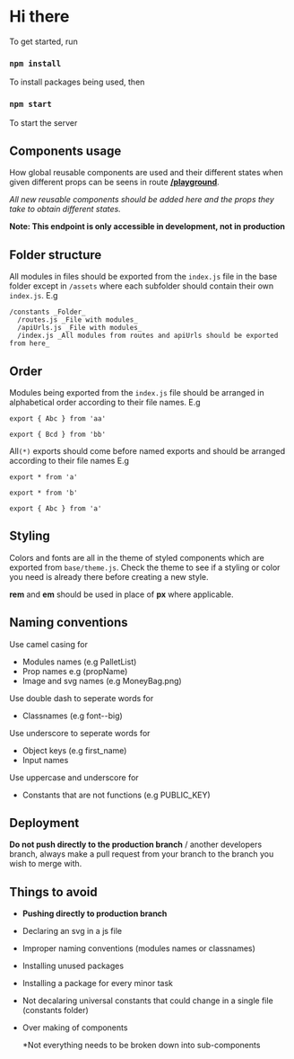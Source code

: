 # Hi there

To get started, run

### `npm install`

To install packages being used, then

### `npm start`

To start the server

## Components usage

How global reusable components are used and their different states when given different props can be seens in route [**/playground**](https:localhost:3000/playground).

_All new reusable components should be added here and the props they take to obtain different states._

**Note: This endpoint is only accessible in development, not in production**

## Folder structure

All modules in files should be exported from the `index.js` file in the base folder except in `/assets` where each subfolder should contain their own `index.js`. E.g

    /constants _Folder_
      /routes.js _File with modules_
      /apiUrls.js _File with modules_
      /index.js _All modules from routes and apiUrls should be exported from here_

## Order

Modules being exported from the `index.js` file should be arranged in alphabetical order according to their file names. E.g

`export { Abc } from 'aa'`

`export { Bcd } from 'bb'`

All`(*)` exports should come before named exports and should be arranged according to their file names E.g

`export * from 'a'`

`export * from 'b'`

`export { Abc } from 'a'`

## Styling

Colors and fonts are all in the theme of styled components which are exported from `base/theme.js`. Check the theme to see if a styling or color you need is already there before creating a new style.

**rem** and **em** should be used in place of **px** where applicable.

## Naming conventions

Use camel casing for

- Modules names (e.g PalletList)
- Prop names e.g (propName)
- Image and svg names (e.g MoneyBag.png)

Use double dash to seperate words for

- Classnames (e.g font--big)

Use underscore to seperate words for

- Object keys (e.g first_name)
- Input names

Use uppercase and underscore for

- Constants that are not functions (e.g PUBLIC_KEY)

## Deployment

**Do not push directly to the production branch** / another developers branch, always make a pull request from your branch to the branch you wish to merge with.

## Things to avoid

- **Pushing directly to production branch**
- Declaring an svg in a js file
- Improper naming conventions (modules names or classnames)
- Installing unused packages
- Installing a package for every minor task
- Not decalaring universal constants that could change in a single file (constants folder)
- Over making of components

  \*Not everything needs to be broken down into sub-components
